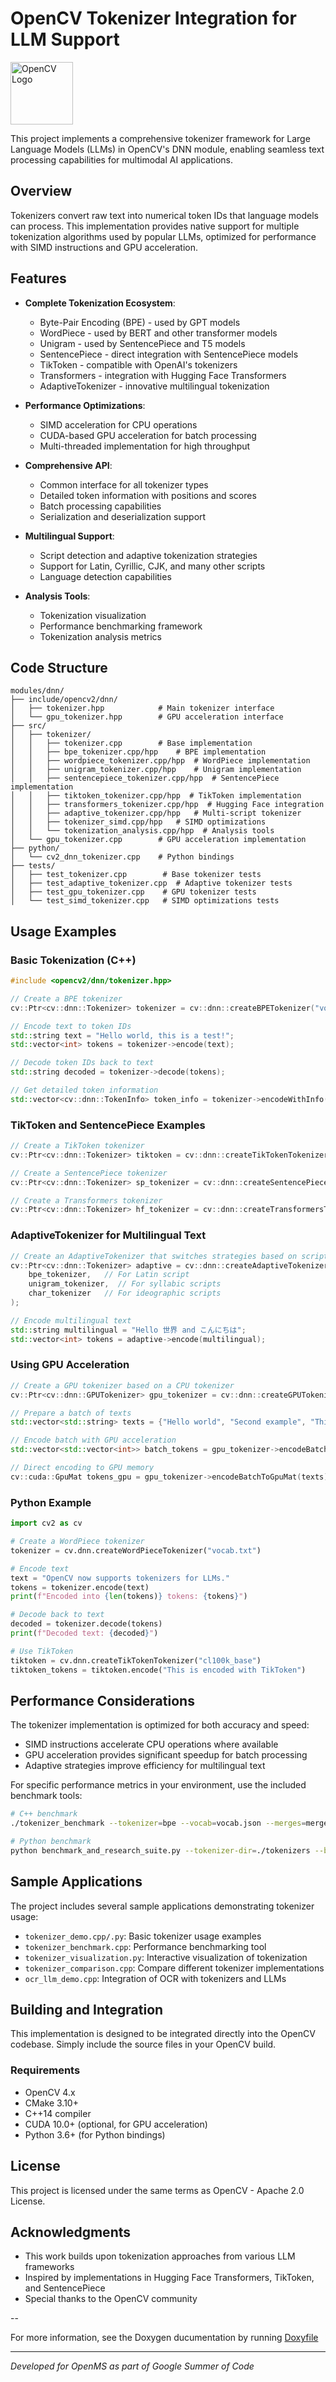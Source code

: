 # OpenCV Tokenizer Integration for LLM Support

<img src="logo.png" alt="OpenCV Logo" width="100" />

This project implements a comprehensive tokenizer framework for Large Language Models (LLMs) in OpenCV's DNN module, enabling seamless text processing capabilities for multimodal AI applications.

## Overview

Tokenizers convert raw text into numerical token IDs that language models can process. This implementation provides native support for multiple tokenization algorithms used by popular LLMs, optimized for performance with SIMD instructions and GPU acceleration.

## Features

- **Complete Tokenization Ecosystem**:
  - Byte-Pair Encoding (BPE) - used by GPT models
  - WordPiece - used by BERT and other transformer models
  - Unigram - used by SentencePiece and T5 models
  - SentencePiece - direct integration with SentencePiece models
  - TikToken - compatible with OpenAI's tokenizers
  - Transformers - integration with Hugging Face Transformers
  - AdaptiveTokenizer - innovative multilingual tokenization

- **Performance Optimizations**:
  - SIMD acceleration for CPU operations
  - CUDA-based GPU acceleration for batch processing
  - Multi-threaded implementation for high throughput

- **Comprehensive API**:
  - Common interface for all tokenizer types
  - Detailed token information with positions and scores
  - Batch processing capabilities
  - Serialization and deserialization support

- **Multilingual Support**:
  - Script detection and adaptive tokenization strategies
  - Support for Latin, Cyrillic, CJK, and many other scripts
  - Language detection capabilities

- **Analysis Tools**:
  - Tokenization visualization
  - Performance benchmarking framework
  - Tokenization analysis metrics

## Code Structure

```
modules/dnn/
├── include/opencv2/dnn/
│   ├── tokenizer.hpp            # Main tokenizer interface
│   └── gpu_tokenizer.hpp        # GPU acceleration interface
├── src/
│   ├── tokenizer/
│   │   ├── tokenizer.cpp        # Base implementation
│   │   ├── bpe_tokenizer.cpp/hpp    # BPE implementation
│   │   ├── wordpiece_tokenizer.cpp/hpp  # WordPiece implementation
│   │   ├── unigram_tokenizer.cpp/hpp    # Unigram implementation
│   │   ├── sentencepiece_tokenizer.cpp/hpp  # SentencePiece implementation
│   │   ├── tiktoken_tokenizer.cpp/hpp  # TikToken implementation
│   │   ├── transformers_tokenizer.cpp/hpp  # Hugging Face integration
│   │   ├── adaptive_tokenizer.cpp/hpp   # Multi-script tokenizer
│   │   ├── tokenizer_simd.cpp/hpp   # SIMD optimizations
│   │   └── tokenization_analysis.cpp/hpp  # Analysis tools
│   └── gpu_tokenizer.cpp        # GPU acceleration implementation
├── python/
│   └── cv2_dnn_tokenizer.cpp    # Python bindings
├── tests/
│   ├── test_tokenizer.cpp        # Base tokenizer tests
│   ├── test_adaptive_tokenizer.cpp  # Adaptive tokenizer tests
│   ├── test_gpu_tokenizer.cpp    # GPU tokenizer tests
│   └── test_simd_tokenizer.cpp   # SIMD optimizations tests
```

## Usage Examples

### Basic Tokenization (C++)

```cpp
#include <opencv2/dnn/tokenizer.hpp>

// Create a BPE tokenizer
cv::Ptr<cv::dnn::Tokenizer> tokenizer = cv::dnn::createBPETokenizer("vocab.json", "merges.txt");

// Encode text to token IDs
std::string text = "Hello world, this is a test!";
std::vector<int> tokens = tokenizer->encode(text);

// Decode token IDs back to text
std::string decoded = tokenizer->decode(tokens);

// Get detailed token information
std::vector<cv::dnn::TokenInfo> token_info = tokenizer->encodeWithInfo(text);
```

### TikToken and SentencePiece Examples

```cpp
// Create a TikToken tokenizer
cv::Ptr<cv::dnn::Tokenizer> tiktoken = cv::dnn::createTikTokenTokenizer("cl100k_base");

// Create a SentencePiece tokenizer
cv::Ptr<cv::dnn::Tokenizer> sp_tokenizer = cv::dnn::createSentencePieceTokenizer("model.model");

// Create a Transformers tokenizer
cv::Ptr<cv::dnn::Tokenizer> hf_tokenizer = cv::dnn::createTransformersTokenizer("gpt2");
```

### AdaptiveTokenizer for Multilingual Text

```cpp
// Create an AdaptiveTokenizer that switches strategies based on script
cv::Ptr<cv::dnn::Tokenizer> adaptive = cv::dnn::createAdaptiveTokenizer(
    bpe_tokenizer,   // For Latin script
    unigram_tokenizer,  // For syllabic scripts
    char_tokenizer   // For ideographic scripts
);

// Encode multilingual text
std::string multilingual = "Hello 世界 and こんにちは";
std::vector<int> tokens = adaptive->encode(multilingual);
```

### Using GPU Acceleration

```cpp
// Create a GPU tokenizer based on a CPU tokenizer
cv::Ptr<cv::dnn::GPUTokenizer> gpu_tokenizer = cv::dnn::createGPUTokenizer(tokenizer);

// Prepare a batch of texts
std::vector<std::string> texts = {"Hello world", "Second example", "Third example"};

// Encode batch with GPU acceleration
std::vector<std::vector<int>> batch_tokens = gpu_tokenizer->encodeBatch(texts);

// Direct encoding to GPU memory
cv::cuda::GpuMat tokens_gpu = gpu_tokenizer->encodeBatchToGpuMat(texts);
```

### Python Example

```python
import cv2 as cv

# Create a WordPiece tokenizer
tokenizer = cv.dnn.createWordPieceTokenizer("vocab.txt")

# Encode text
text = "OpenCV now supports tokenizers for LLMs."
tokens = tokenizer.encode(text)
print(f"Encoded into {len(tokens)} tokens: {tokens}")

# Decode back to text
decoded = tokenizer.decode(tokens)
print(f"Decoded text: {decoded}")

# Use TikToken
tiktoken = cv.dnn.createTikTokenTokenizer("cl100k_base")
tiktoken_tokens = tiktoken.encode("This is encoded with TikToken")
```

## Performance Considerations

The tokenizer implementation is optimized for both accuracy and speed:
- SIMD instructions accelerate CPU operations where available
- GPU acceleration provides significant speedup for batch processing
- Adaptive strategies improve efficiency for multilingual text

For specific performance metrics in your environment, use the included benchmark tools:
```bash
# C++ benchmark
./tokenizer_benchmark --tokenizer=bpe --vocab=vocab.json --merges=merges.txt --batch_size=128

# Python benchmark
python benchmark_and_research_suite.py --tokenizer-dir=./tokenizers --batch_size=128
```

## Sample Applications

The project includes several sample applications demonstrating tokenizer usage:

- `tokenizer_demo.cpp/.py`: Basic tokenizer usage examples
- `tokenizer_benchmark.cpp`: Performance benchmarking tool
- `tokenizer_visualization.py`: Interactive visualization of tokenization
- `tokenizer_comparison.cpp`: Compare different tokenizer implementations
- `ocr_llm_demo.cpp`: Integration of OCR with tokenizers and LLMs

## Building and Integration

This implementation is designed to be integrated directly into the OpenCV codebase. Simply include the source files in your OpenCV build.

### Requirements

- OpenCV 4.x
- CMake 3.10+
- C++14 compiler
- CUDA 10.0+ (optional, for GPU acceleration)
- Python 3.6+ (for Python bindings)

## License

This project is licensed under the same terms as OpenCV - Apache 2.0 License.

## Acknowledgments

- This work builds upon tokenization approaches from various LLM frameworks
- Inspired by implementations in Hugging Face Transformers, TikToken, and SentencePiece
- Special thanks to the OpenCV community

--

For more information, see the Doxygen ducumentation by running [Doxyfile](https://github.com/RiturajSingh2004/opencv-llm-tokenizer/blob/main/docs/Doxyfile)

---

*Developed for OpenMS as part of Google Summer of Code*
